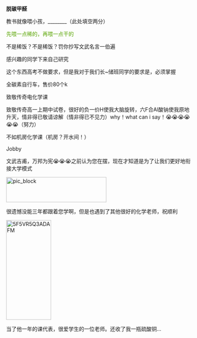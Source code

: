 <p class="MsoNormal"><b>脱碳甲醛</b></p><p class="MsoNormal">教书就像喂小孩，<span lang="EN-US">________</span>（此处填空两分）</p><p class="MsoNormal"><span style="color:#58A401">先喂一点稀的，再<span class="GramE">喂一点</span>干的</span></p><p class="MsoNormal">不是稀饭？不是稀饭？罚你抄写文武名言一伯遍</p><p class="MsoNormal">感兴趣的同学下来自己研究</p><p class="MsoNormal">这个东西高考不做要求，但是我对于我们长<span lang="EN-US">~</span>储班同学的要求是，必须掌握</p><p class="MsoNormal">全碳素自行车，售价<span lang="EN-US">80</span>个<span lang="EN-US">k</span></p><p class="MsoNormal">致敬传奇电化学课</p><p class="MsoNormal">致敬传奇高一上期中试卷，很好的负一价<span lang="EN-US">H</span>使我大脑旋转，六<span lang="EN-US">F</span>合<span lang="EN-US">Al</span><span class="GramE">酸钠使我</span>原地升天，情非得已敬请谅解（情非得已不见力）<span lang="EN-US">why</span>！<span lang="EN-US">what can <span class="SpellE">i</span> say</span>！<span class="Emoji"><span lang="EN-US">😭😭😭😭😭😭</span></span>（努力）</p><p class="MsoNormal">不如机房化学课（机房？开水间！）</p><p class="MsoNormal"><span class="SpellE"><span lang="EN-US">Jobby</span></span></p><p class="MsoNormal">文武吉甫，万邦为宪<span class="Emoji"><span lang="EN-US">😭😭😭</span></span>之前认为您在摆，现在才知道是为了让我们更好地衔接大学模式</p><p class="MsoNormal"><span lang="EN-US" style="mso-no-proof:yes"><!--[if gte vml 1]><v:shape
 id="_x0000_i1611" type="#_x0000_t75" alt="pic_block" style='width:202.5pt;
 height:50.65pt;visibility:visible;mso-wrap-style:square'>
 <v:imagedata src="汤逊湖北路1号回忆录.files/image005.png" o:title="pic_block"/>
</v:shape><![endif]-->
<?if !vml?><img alt="pic_block" border="0" height="68" src="汤逊湖北路1号回忆录.files/image253.gif" v:shapes="_x0000_i1611" width="270"/>
<?endif?>
</span></p><p class="MsoNormal">很遗憾没能三年都跟着您学啊，但是也遇到了其他很好的化学老师，祝顺利</p><p class="MsoNormal"><span lang="EN-US" style="mso-no-proof:yes"><!--[if gte vml 1]><v:shape
 id="Picture_x0020_134" o:spid="_x0000_i1610" type="#_x0000_t75" alt="5F5VR5Q3ADAFM"
 style='width:90.75pt;height:201.75pt;visibility:visible;mso-wrap-style:square'>
 <v:imagedata src="汤逊湖北路1号回忆录.files/image254.jpg" o:title="5F5VR5Q3ADAFM"/>
</v:shape><![endif]-->
<?if !vml?><img alt="5F5VR5Q3ADAFM" border="0" height="269" src="汤逊湖北路1号回忆录.files/image255.jpg" v:shapes="Picture_x0020_134" width="121"/>
<?endif?>
</span></p><p class="MsoNormal">当了他一年的课代表，很爱学生的一位老师。还收了我一瓶硫酸铜<span lang="EN-US">...</span></p>